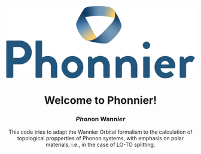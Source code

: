<a name="readme-top"></a>
![Phonnier_Logo](Phonnier_Logo.png)
<div align="center">



<h1 align="center">Welcome to Phonnier!</h3>
 <h3 align="center"><em>Phon</em>on Wan<em>nier</em></h3>

This code tries to adapt the Wannier Orbital formalism to the calculation of topological propperties of Phonon systems, with emphasis on polar materials, i.e., in the case of LO-TO splitting.

</div>

